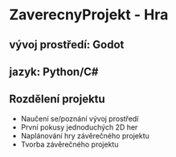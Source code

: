 # ZaverecnyProjekt - Hra
## vývoj prostředí: Godot
## jazyk: Python/C#


## Rozdělení projektu
* Naučení se/poznání vývoj prostředí
* První pokusy jednoduchých 2D her
* Naplánování hry závěrečného projektu
* Tvorba závěrečného projektu
